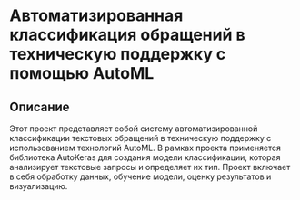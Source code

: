 # Автоматизированная классификация обращений в техническую поддержку с помощью AutoML

## Описание
Этот проект представляет собой систему автоматизированной классификации текстовых обращений в техническую поддержку с использованием технологий AutoML. В рамках проекта применяется библиотека AutoKeras для создания модели классификации, которая анализирует текстовые запросы и определяет их тип. Проект включает в себя обработку данных, обучение модели, оценку результатов и визуализацию.
